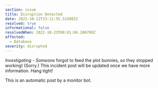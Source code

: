 ```yaml
---
section: issue
title: Disruption Detected
date: 2022-10-22T23:11:55.515082Z
resolved: true
informational: false
resolvedWhen: 2022-10-23T00:01:04.206789Z
affected:
  - Database
severity: disrupted
---
```

*Investigating* - _Someone_ forgot to feed the plot bunnies, so they stopped working! (Sorry.) This incident post will be updated once we have more information. Hang tight!

This is an automatic post by a monitor bot.
        